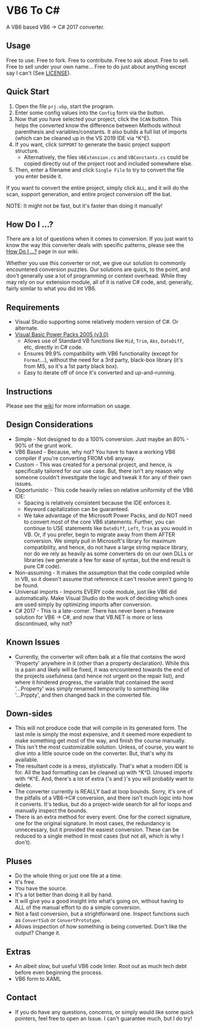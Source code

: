# VB6 To C#

A VB6 based VB6 -> C# 2017 converter.

## Usage

Free to use.  Free to fork.  Free to contribute.  Free to ask about.  Free to sell.  Free to sell under your own name...  Free to do just about anything except say I can't (See [LICENSE](https://github.com/bhoogter/VB6TocSharp/blob/master/LICENSE.txt)).

## Quick Start

1. Open the file `prj.vbp`, start the program.
1. Enter some config values into the `Config` form via the button.
1. Now that you have selected your project, click the `SCAN` button.  This helps the converted know the difference between Methods without parenthesis and variables/constants.  It also builds a full list of imports (which can be cleaned up in the VS 2019 IDE via ^K^E).
1. If you want, click `SUPPORT` to generate the basic project support structure.
    - Alternatively, the files `VBExtension.cs` and `VBConstants.cs` could be copied directly out of the project root and included somewhere else.
1. Then, enter a filename and click `Single File` to try to convert the file you enter beside it.

If you want to convert the entire project, simply click `ALL`, and it will do the scan, support generation, and entire project conversion off the bat.  

NOTE:  It might not be fast, but it's faster than doing it manually!

## How Do I ...?

There are a lot of questions when it comes to conversion.  If you just want to know the way this converter deals with specific patterns, please see the [How Do I ...?](https://github.com/bhoogter/VB6TocSharp/wiki/How-Do-I-...%3F) page in our wiki.

Whether you use this converter or not, we give our solution to commonly encountered conversion puzzles.  Our solutions are quick, to the point, and don't generally use a lot of programming or context overhead.  While they may rely on our extension module, all of it is native C# code, and, generally, fairly similar to what you did int VB6.

## Requirements

- Visual Studio supporting some relatively modern version of C#.  Or alternate.
- [Visual Basic Power Packs 2005 (v3.0)](https://www.microsoft.com/en-us/download/details.aspx?id=25169)
    - Allows use of Standard VB functions like `Mid`, `Trim`, `Abs`, `DateDiff`, etc, directly in C# code.
    - Ensures 99.9% compatibility with VB6 functionality (except for `Format`...), without the need for a 3rd party, black-box library (it's from MS, so it's a 1st party black box).
    - Easy to iterate off of once it's converted and up-and-running.

## Instructions

Please see the [wiki](https://github.com/bhoogter/VB6TocSharp/wiki) for more information on usage.

## Design Considerations

- Simple - Not designed to do a 100% conversion.  Just maybe an 80% - 90% of the grunt work.
- VB6 Based - Because, why not?  You have to have a working VB6 compiler if you're converting FROM vb6 anyway.
- Custom - This was created for a personal project, and hence, is specifically tailored for our use case.  But, there isn't any reason why someone couldn't invesitgate the logic and tweak it for any of their own issues.
- Opportunistic - This code heavily relies on relative uniformity of the VB6 IDE:
    - Spacing is relatively consistent because the IDE enforces it.
    - Keyword capitalization can be guaranteed.
    - We take advantage of the Microsoft Power Packs, and do NOT need to convert most of the core VB6 statements.  Further, you can continue to USE statements like `DateDiff`, `Left`, `Trim` as you would in VB.  Or, if you prefer, begin to migrate away from them AFTER conversion.  We simply pull in Microsoft's library for maximum compatibility, and hence, do not have a large string replace library, nor do we rely as heavily as some converters do on our own DLLs or libraries (we generate a few for ease of syntax, but the end result is pure C# code).
- Non-assuming - It makes the assumption that the code compiled while in VB, so it doesn't assume that reference it can't resolve aren't going to be found.
- Universal imports - Imports EVERY code module, just like VB6 did automatically.  Make Visual Studio do the work of deciding which ones are used simply by optimizing imports after conversion.
- C# 2017 - This is a late-comer.  There has never been a freeware solution for VB6 -> C#, and now that VB.NET is more or less discontinued, why not?

## Known Issues

- Currently, the converter will often balk at a file that contains the word 'Property' anywhere in it (other than a property declaration).  While this is a pain and likely will be fixed, it was encountered towards the end of the projects usefulness (and hence not urgent on the repair list), and where it hindered progress, the variable that contained the word '...Property' was simply renamed temporarily to something like '...Prppty', and then changed back in the converted file.

## Down-sides

- This will not produce code that will compile in its generated form.  The last mile is simply the most expensive, and it seemed more expedient to make something get most of the way, and finish the course manually.
- This isn't the most customizable solution.  Unless, of course, you want to dive into a little source code on the converter.  But, that's why its available.
- The resultant code is a mess, stylistically.  That's what a modern IDE is for.  All the bad formatting can be cleaned up with ^K^D.  Unused imports with ^K^E.  And, there's a lot of extra {'s and }'s you will probably want to delete.
- The converter currently is REALLY bad at loop bounds.  Sorry, it's one of the pitfalls of a VB6->C# conversion, and there isn't much logic into how it converts.  It's tedius, but do a project-wide search for all for loops and manually inspect the bounds.
- There is an extra method for every event.  One for the correct signature, one for the original signature.  In most cases, the redundancy is unnecessary, but it provided the easiest conversion.  These can be reduced to a single method in most cases (but not all, which is why I don't).

## Pluses

- Do the whole thing or just one file at a time.
- It's free.
- You have the source.
- It's a lot better than doing it all by hand.
- It will give you a good insight into what's going on, without having to ALL of the manual effort to do a simple conversion.
- Not a fast conversion, but a strightforward one.  Inspect functions such as `ConvertSub` or `ConvertPrototype`.
- Allows inspection of how something is being converted.  Don't like the output?  Change it.

## Extras

- An albeit slow, but useful VB6 code linter.  Root out as much tech debt before even beginning the process.
- VB6 form to XAML

## Contact

- If you do have any questions, concerns, or simply would like some quick pointers, feel free to open an Issue.  I can't guarantee much, but I do try!
